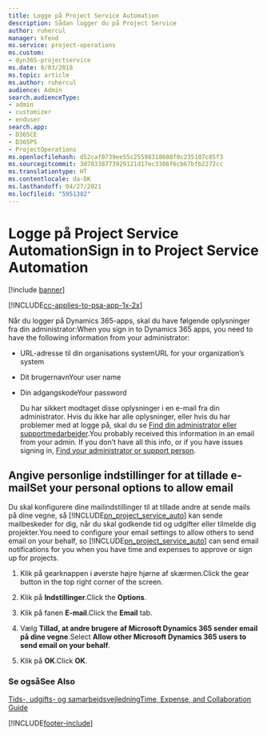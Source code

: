 ```yaml
---
title: Logge på Project Service Automation
description: Sådan logger du på Project Service
author: ruhercul
manager: kfend
ms.service: project-operations
ms.custom:
- dyn365-projectservice
ms.date: 8/03/2018
ms.topic: article
ms.author: ruhercul
audience: Admin
search.audienceType:
- admin
- customizer
- enduser
search.app:
- D365CE
- D365PS
- ProjectOperations
ms.openlocfilehash: d52caf0739ee55c25598318608f0c235107c85f3
ms.sourcegitcommit: 3d78338773929121d17ec3386f6cb67bfb2272cc
ms.translationtype: HT
ms.contentlocale: da-DK
ms.lasthandoff: 04/27/2021
ms.locfileid: "5951382"
---
```

# <a name="sign-in-to-project-service-automation"></a><span data-ttu-id="b1c30-103">Logge på Project Service Automation</span><span class="sxs-lookup"><span data-stu-id="b1c30-103">Sign in to Project Service Automation</span></span>

[!include [banner](../includes/psa-now-project-operations.md)]

[!INCLUDE[cc-applies-to-psa-app-1x-2x](../includes/cc-applies-to-psa-app-1x-2x.md)]

<span data-ttu-id="b1c30-104">Når du logger på Dynamics 365-apps, skal du have følgende oplysninger fra din administrator:</span><span class="sxs-lookup"><span data-stu-id="b1c30-104">When you sign in to Dynamics 365 apps, you need to have the following information from your administrator:</span></span>  
  
- <span data-ttu-id="b1c30-105">URL-adresse til din organisations system</span><span class="sxs-lookup"><span data-stu-id="b1c30-105">URL for your organization’s system</span></span>  
  
- <span data-ttu-id="b1c30-106">Dit brugernavn</span><span class="sxs-lookup"><span data-stu-id="b1c30-106">Your user name</span></span>  
  
- <span data-ttu-id="b1c30-107">Din adgangskode</span><span class="sxs-lookup"><span data-stu-id="b1c30-107">Your password</span></span>  
  
  <span data-ttu-id="b1c30-108">Du har sikkert modtaget disse oplysninger i en e-mail fra din administrator. Hvis du ikke har alle oplysninger, eller hvis du har problemer med at logge på, skal du se [Find din administrator eller supportmedarbejder](/dynamics365/customerengagement/on-premises/basics/find-administrator-support).</span><span class="sxs-lookup"><span data-stu-id="b1c30-108">You probably received this information in an email from your admin. If you don’t have all this info, or if you have issues signing in, [Find your administrator or support person](/dynamics365/customerengagement/on-premises/basics/find-administrator-support).</span></span>  
  
## <a name="set-your-personal-options-to-allow-email"></a><span data-ttu-id="b1c30-109">Angive personlige indstillinger for at tillade e-mail</span><span class="sxs-lookup"><span data-stu-id="b1c30-109">Set your personal options to allow email</span></span>  
 <span data-ttu-id="b1c30-110">Du skal konfigurere dine mailindstillinger til at tillade andre at sende mails på dine vegne, så [!INCLUDE[pn_project_service_auto](../includes/pn-project-service-auto.md)] kan sende mailbeskeder for dig, når du skal godkende tid og udgifter eller tilmelde dig projekter.</span><span class="sxs-lookup"><span data-stu-id="b1c30-110">You need to configure your email settings to allow others to send email on your behalf, so [!INCLUDE[pn_project_service_auto](../includes/pn-project-service-auto.md)] can send email notifications for you when you have time and expenses to approve or sign up for projects.</span></span>  
  
1.  <span data-ttu-id="b1c30-111">Klik på gearknappen i øverste højre hjørne af skærmen.</span><span class="sxs-lookup"><span data-stu-id="b1c30-111">Click the gear button in the top right corner of the screen.</span></span>  
  
2.  <span data-ttu-id="b1c30-112">Klik på **Indstillinger**.</span><span class="sxs-lookup"><span data-stu-id="b1c30-112">Click the **Options**.</span></span>  
  
3.  <span data-ttu-id="b1c30-113">Klik på fanen **E-mail**.</span><span class="sxs-lookup"><span data-stu-id="b1c30-113">Click the **Email** tab.</span></span>  
  
4.  <span data-ttu-id="b1c30-114">Vælg **Tillad, at andre brugere af Microsoft Dynamics 365 sender email på dine vegne**.</span><span class="sxs-lookup"><span data-stu-id="b1c30-114">Select **Allow other Microsoft Dynamics 365 users to send email on your behalf**.</span></span>  
  
5.  <span data-ttu-id="b1c30-115">Klik på **OK**.</span><span class="sxs-lookup"><span data-stu-id="b1c30-115">Click **OK**.</span></span>  
  
### <a name="see-also"></a><span data-ttu-id="b1c30-116">Se også</span><span class="sxs-lookup"><span data-stu-id="b1c30-116">See Also</span></span>  
 [<span data-ttu-id="b1c30-117">Tids-, udgifts- og samarbejdsvejledning</span><span class="sxs-lookup"><span data-stu-id="b1c30-117">Time, Expense, and Collaboration Guide</span></span>](../psa/time-expense-collaboration-guide.md)


[!INCLUDE[footer-include](../includes/footer-banner.md)]